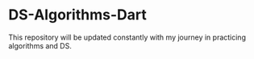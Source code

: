 # DS-Algorithms-Dart
This repository will be updated constantly with my journey in practicing algorithms and DS.
